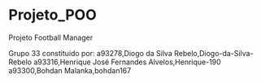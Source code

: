 # Projeto_POO
Projeto Football Manager

Grupo 33 constituído por:
a93278,Diogo da Silva Rebelo,Diogo-da-Silva-Rebelo
a93316,Henrique José Fernandes Alvelos,Henrique-190
a93300,Bohdan Malanka,bohdan167